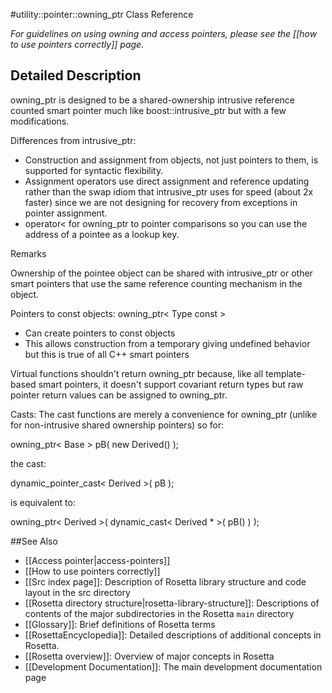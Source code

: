 #utility::pointer::owning\_ptr Class Reference

*For guidelines on using owning and access pointers, please see the [[how to use pointers correctly]] page.*

Detailed Description
--------------------

owning\_ptr is designed to be a shared-ownership intrusive reference counted smart pointer much like boost::intrusive\_ptr but with a few modifications.

Differences from intrusive\_ptr:

-   Construction and assignment from objects, not just pointers to them, is supported for syntactic flexibility.
-   Assignment operators use direct assignment and reference updating rather than the swap idiom that intrusive\_ptr uses for speed (about 2x faster) since we are not designing for recovery from exceptions in pointer assignment.
-   operator\< for owning\_ptr to pointer comparisons so you can use the address of a pointee as a lookup key.

 Remarks   

Ownership of the pointee object can be shared with intrusive\_ptr or other smart pointers that use the same reference counting mechanism in the object.

Pointers to const objects: owning\_ptr\< Type const \>

-   Can create pointers to const objects
-   This allows construction from a temporary giving undefined behavior but this is true of all C++ smart pointers

Virtual functions shouldn't return owning\_ptr because, like all template-based smart pointers, it doesn't support covariant return types but raw pointer return values can be assigned to owning\_ptr.

Casts: The cast functions are merely a convenience for owning\_ptr (unlike for non-intrusive shared ownership pointers) so for:

owning\_ptr\< Base \> pB( new Derived() );

the cast:

dynamic\_pointer\_cast\< Derived \>( pB );

is equivalent to:

owning\_ptr\< Derived \>( dynamic\_cast\< Derived \* \>( pB() ) );


##See Also

* [[Access pointer|access-pointers]]
* [[How to use pointers correctly]]
* [[Src index page]]: Description of Rosetta library structure and code layout in the src directory
* [[Rosetta directory structure|rosetta-library-structure]]: Descriptions of contents of the major subdirectories in the Rosetta `main` directory
* [[Glossary]]: Brief definitions of Rosetta terms
* [[RosettaEncyclopedia]]: Detailed descriptions of additional concepts in Rosetta.
* [[Rosetta overview]]: Overview of major concepts in Rosetta
* [[Development Documentation]]: The main development documentation page